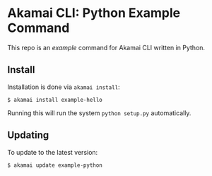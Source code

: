 # Akamai CLI: Python Example Command

This repo is an _example_ command for Akamai CLI written in Python.

## Install

Installation is done via `akamai install`:

```
$ akamai install example-hello
```

Running this will run the system `python setup.py` automatically. 

## Updating

To update to the latest version:

```
$ akamai update example-python
```
